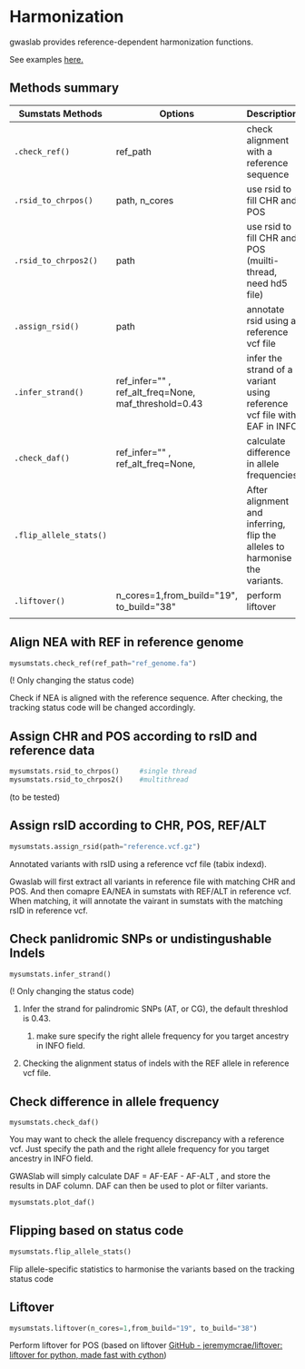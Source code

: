 # Harmonization

gwaslab provides reference-dependent harmonization functions.

See examples [here.](https://cloufield.github.io/gwaslab/harmonization_workflow/)

## Methods summary

| Sumstats Methods       | Options                                               | Description                                                                |
| ---------------------- | ----------------------------------------------------- | -------------------------------------------------------------------------- |
| `.check_ref()`         | ref_path                                              | check alignment with a reference sequence                                  |
| `.rsid_to_chrpos()`    | path, n_cores                                         | use rsid to fill CHR and POS                                               |
| `.rsid_to_chrpos2()`   | path                                                  | use rsid to fill CHR and POS (muilti-thread, need hd5 file)                |
| `.assign_rsid()`       | path                                                  | annotate rsid using a reference vcf file                                   |
| `.infer_strand()`      | ref_infer="" , ref_alt_freq=None,  maf_threshold=0.43 | infer the strand of a variant using reference vcf file with EAF in INFO    |
| `.check_daf()`         | ref_infer="" , ref_alt_freq=None,                     | calculate difference in allele frequencies                                 |
| `.flip_allele_stats()` |                                                       | After alignment and inferring, flip the alleles to harmonise the variants. |
| `.liftover()`          | n_cores=1,from_build="19", to_build="38"              | perform liftover                                                           |
|                        |                                                       |                                                                            |

## Align NEA with REF in reference genome

```python
mysumstats.check_ref(ref_path="ref_genome.fa")
```

(! Only changing the status code) 

Check if NEA is aligned with the reference sequence. After checking, the tracking status code will be changed accordingly.   

## Assign CHR and POS according to rsID and reference data

```python
mysumstats.rsid_to_chrpos()     #single thread
mysumstats.rsid_to_chrpos2()    #multithread
```

(to be tested)

## Assign rsID according to CHR, POS, REF/ALT

```python
mysumstats.assign_rsid(path="reference.vcf.gz")
```

Annotated variants with rsID using a reference vcf file (tabix indexd).

Gwaslab will first extract all variants in reference file with matching CHR and POS. And then comapre EA/NEA in sumstats with REF/ALT in reference vcf. When matching, it will annotate the vairant in sumstats with the matching rsID in reference vcf.  

## Check panlidromic SNPs or undistingushable Indels

```python
mysumstats.infer_strand()
```

(! Only changing the status code)

1. Infer the strand for palindromic SNPs (AT, or CG), the default threshlod is 0.43. 
   
   1. make sure specify the right allele frequency for you target ancestry in INFO field.

2. Checking the alignment status of  indels with the REF allele in reference vcf file.

## Check difference in allele frequency

```
mysumstats.check_daf()
```

You may want to check the allele frequency discrepancy with a reference vcf. Just specify the path and the right allele frequency for you target ancestry in INFO field.

GWASlab will simply calculate DAF = AF-EAF - AF-ALT , and store the results in DAF column. DAF can then be used to plot or filter variants.

```python
mysumstats.plot_daf()
```

## Flipping based on status code

```python
mysumstats.flip_allele_stats()
```

Flip allele-specific statistics to harmonise the variants based on the tracking status code

## Liftover

```python
mysumstats.liftover(n_cores=1,from_build="19", to_build="38")
```

Perform liftover for POS (based on liftover [GitHub - jeremymcrae/liftover: liftover for python, made fast with cython](https://github.com/jeremymcrae/liftover))
